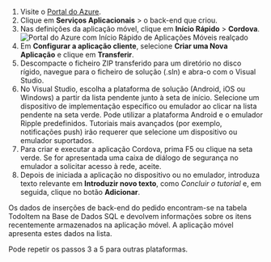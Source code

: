 
1. Visite o [Portal do Azure].
2. Clique em **Serviços Aplicacionais** > o back-end que criou.
3. Nas definições da aplicação móvel, clique em **Início Rápido** > **Cordova**.
![Portal do Azure com Início Rápido de Aplicações Móveis realçado][quickstart]
4. Em **Configurar a aplicação cliente**, selecione **Criar uma Nova Aplicação** e clique em **Transferir**.
2. Descompacte o ficheiro ZIP transferido para um diretório no disco rígido, navegue para o ficheiro de solução (.sln) e abra-o com o Visual Studio.
3. No Visual Studio, escolha a plataforma de solução (Android, iOS ou Windows) a partir da lista pendente junto à seta de início. Selecione um dispositivo de implementação específico ou emulador ao clicar na lista pendente na seta verde. Pode utilizar a plataforma Android e o emulador Ripple predefinidos. Tutoriais mais avançados (por exemplo, notificações push) irão requerer que selecione um dispositivo ou emulador suportados.
4. Para criar e executar a aplicação Cordova, prima F5 ou clique na seta verde. Se for apresentada uma caixa de diálogo de segurança no emulador a solicitar acesso à rede, aceite.
5. Depois de iniciada a aplicação no dispositivo ou no emulador, introduza texto relevante em **Introduzir novo texto**, como *Concluir o tutorial* e, em seguida, clique no botão **Adicionar**.

Os dados de inserções de back-end do pedido encontram-se na tabela TodoItem na Base de Dados SQL e devolvem informações sobre os itens recentemente armazenados na aplicação móvel. A aplicação móvel apresenta estes dados na lista.

Pode repetir os passos 3 a 5 para outras plataformas.

<!-- Images. -->
[quickstart]: ./media/app-service-mobile-configure-new-backend/quickstart.png

<!-- URLs -->
[Portal do Azure]: https://portal.azure.com/
